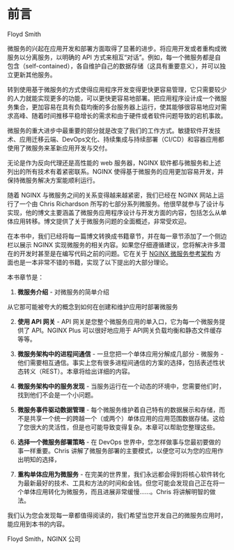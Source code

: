 # 前言
Floyd Smith

微服务的兴起在应用开发和部署方面取得了显著的进步。将应用开发或者重构成微服务以分离服务，以明确的 API 方式来相互“对话”。例如，每一个微服务都是自包含（self-contained），各自维护自己的数据存储（这具有重要意义），并可以独立更新其他服务。

转到使用基于微服务的方式使得应用程序开发变得更快更容易管理，它只需要较少的人力就能实现更多的功能，可以更快更容易地部署。把应用程序设计成一个微服务集合，更加容易在具有负载均衡的多台服务器上运行，使其能够很容易地应对需求高峰、随着时间推移平稳增长的需求和由于硬件或者软件问题导致的宕机事故。

微服务的重大进步中最重要的部分就是改变了我们的工作方式。敏捷软件开发技术、应用迁移云端、DevOps文化、持续集成与持续部署（CI/CD）和容器应用都使用了微服务来革新应用开发与交付。

无论是作为反向代理还是高性能的 web 服务器，NGINX 软件都与微服务和上述列出的所有技术有着紧密联系。NGINX 使得基于微服务的应用更加容易开发，并保持微服务解决方案能顺利运行。

随着 NGINX 与微服务之间的关系变得越来越紧密，我们已经在 NGINX 网站上运行了一个由 Chris Richardson 所写的七部分系列微服务。他很早就参与了设计与实现，他的博文主要涵盖了微服务应用程序设计与开发方面的内容，包括怎么从单体应用转移。博文提供了关于微服务问题的全面概述，非常受欢迎。

在本书中，我们已经将每一篇博文转换成书籍章节，并在每一章节添加了一个侧边栏以展示 NGINX 实现微服务的相关内容。如果您仔细遵循建议，您将解决许多潜在的开发时甚至是在编写代码之前的问题。它在关于 [NGINX 微服务参考架构](https://www.nginx.com/blog/introducing-the-nginx-microservices-reference-architecture/) 方面也是一本非常不错的书籍，实现了以下提出的大部分理论。

本书章节是：

1. **微服务介绍** - 对微服务的简单介绍

从它那可能被夸大的概念到如何在创建和维护应用时部署微服务

2. **使用 API 网关** - API 网关是您整个微服务应用的单入口，它为每一个微服务提供了 API。NGINX Plus 可以很好地应用于 API网关负载均衡和静态文件缓存等等。

3. **微服务架构中的进程间通信** - 一旦您把一个单体应用分解成几部分 - 微服务 - 他们需要相互通信。事实上您有很多进程间通信的方案的选择，包括表述性状态转义（REST）。本章将给出详细的内容。

4. **微服务架构中的服务发现** - 当服务运行在一个动态的环境中，您需要他们时，找到他们不会是一个小问题。

5. **微服务事件驱动数据管理** - 每个微服务维护着自己特有的数据展示和存储，而不是共享一个统一的跨越一个（或两个）单体应用的应用范围数据存储。这给了您很大的灵活性，但是也可能导致变得复杂。本章可以帮助您整理这些。

6. **选择一个微服务部署策略** - 在 DevOps 世界中，您怎样做事与您最初要做的事一样重要。Chris 讲解了微服务部署的主要模式，以便您可以为您的应用作出明知的选择，

7. **重构单体应用为微服务** - 在完美的世界里，我们永远都会得到将核心软件转化为最新最好的技术、工具和方法的时间和金钱。但您可能会发现自己正在将一个单体应用转化为微服务，而且进展非常缓慢……。Chris 将讲解明智的做法。

我们认为您会发现每一章都值得阅读的，我们希望当您开发自己的微服务应用时，能应用到本书的内容。

Floyd Smith，NGINX 公司